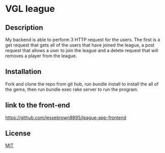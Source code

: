 # VGL league 

## Description 

My backend is able to perform 3 HTTP request for the users. The first 
is a get request that gets all of the users that have joined the league,
a post request that allows a user to join the league and a delete 
request that will removes a player from the league.

## Installation 

Fork and clone the repo from git hub, run bundle install to install the 
all of the gems, then run bundle exec rake server to run the program.

## link to the front-end

https://github.com/jessebrown8895/league-app-frontend

## License

[MIT](https://choosealicense.com/licenses/mit/)
